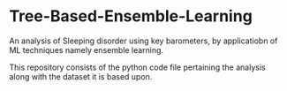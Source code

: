 # Tree-Based-Ensemble-Learning
An analysis of Sleeping disorder using key barometers, by applicatiobn of ML techniques namely ensemble learning.

This repository consists of the python code file pertaining the analysis along with the dataset it is based upon.
